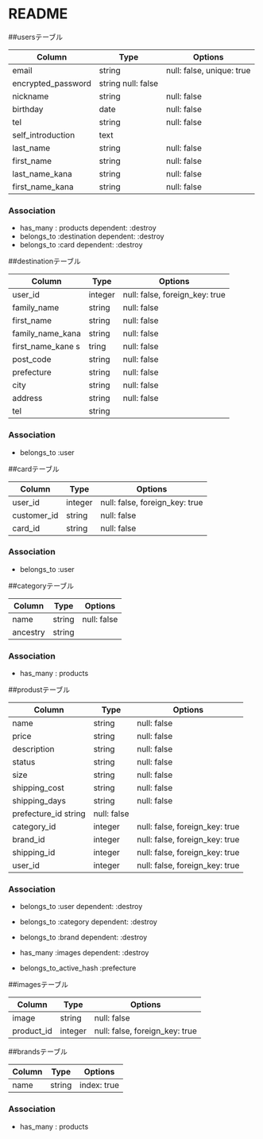 # README
##usersテーブル

| Column             | Type   | Options     |
| ------------------ | ------ | ----------- |
| email	| string	| null: false, unique: true |
| encrypted_password	| string	null: false |
| nickname	| string	| null: false |
| birthday	| date	| null: false |
| tel	| string	| null: false |
| self_introduction	| text |	
| last_name	| string	| null: false |
| first_name	| string	| null: false |
| last_name_kana	| string	| null: false |
| first_name_kana	| string	| null: false |

### Association

- has_many : products dependent: :destroy
- belongs_to :destination dependent: :destroy
- belongs_to :card dependent: :destroy

##destinationテーブル

| Column             | Type   | Options     |
| ------------------ | ------ | ----------- |
| user_id	| integer	| null: false, foreign_key: true |
| family_name	| string	| null: false |
| first_name	| string	| null: false |
| family_name_kana	| string	| null: false |
| first_name_kane	s| tring	| null: false |
| post_code	| string	| null: false |
| prefecture	| string	| null: false |
| city	| string	| null: false |
| address	| string	| null: false |
| tel	| string |

### Association

- belongs_to :user

##cardテーブル

| Column             | Type   | Options     |
| ------------------ | ------ | ----------- |
| user_id	| integer	| null: false, foreign_key: true |
| customer_id	| string	| null: false |
| card_id	| string	| null: false |

### Association

- belongs_to :user

##categoryテーブル

| Column             | Type   | Options     |
| ------------------ | ------ | ----------- |
| name	| string	| null: false |
| ancestry	| string |	

### Association

- has_many : products

##produstテーブル

| Column             | Type   | Options     |
| ------------------ | ------ | ----------- |
| name	| string	| null: false |
| price	| string	| null: false |
| description	| string	| null: false |
| status	| string	| null: false |
| size	| string	| null: false |
| shipping_cost	| string	| null: false |
| shipping_days	| string	| null: false |
| prefecture_id	string	| null: false |
| category_id	| integer	| null: false, foreign_key: true |
| brand_id	| integer	| null: false, foreign_key: true |
| shipping_id	| integer	| null: false, foreign_key: true |
| user_id	| integer	| null: false, foreign_key: true |

### Association

- belongs_to :user dependent: :destroy

- belongs_to :category dependent: :destroy

- belongs_to :brand dependent: :destroy

- has_many :images dependent: :destroy

- belongs_to_active_hash :prefecture


##imagesテーブル

| Column             | Type   | Options     |
| ------------------ | ------ | ----------- |
| image	| string	| null: false |
| product_id	| integer	| null: false, foreign_key: true |


##brandsテーブル

| Column             | Type   | Options     |
| ------------------ | ------ | ----------- |
| name	| string	| index: true |

### Association

- has_many : products
